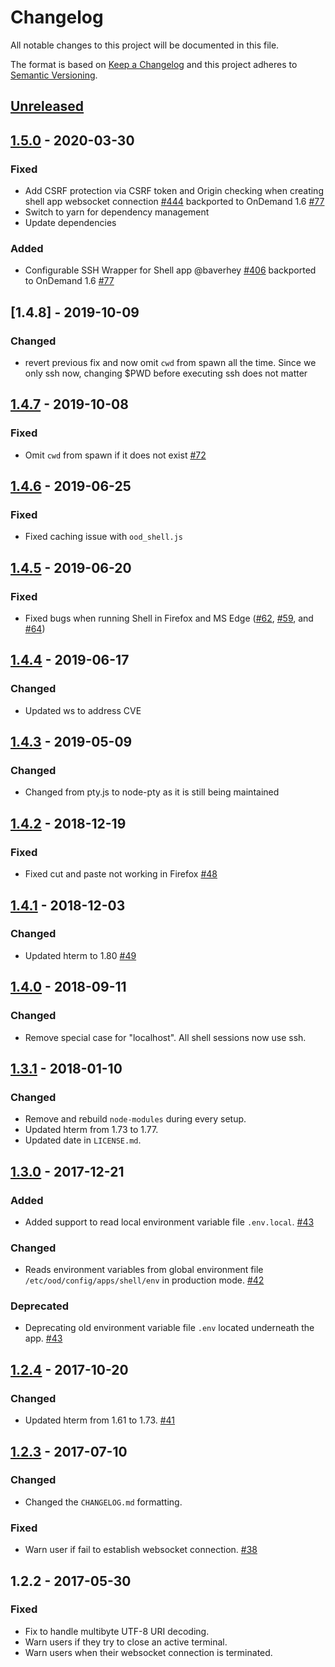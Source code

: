 # Changelog

All notable changes to this project will be documented in this file.

The format is based on [Keep a Changelog](http://keepachangelog.com/en/1.0.0/)
and this project adheres to [Semantic Versioning](http://semver.org/spec/v2.0.0.html).

## [Unreleased]
## [1.5.0] - 2020-03-30
### Fixed
- Add CSRF protection via CSRF token and Origin checking when creating shell app
  websocket connection [#444](https://github.com/OSC/ondemand/commit/1816de76fdf8bcec21d5f9619f5a3a09ff8db01d)
  backported to OnDemand 1.6 [#77](https://github.com/OSC/ood-shell/pull/77)
- Switch to yarn for dependency management
- Update dependencies

### Added
- Configurable SSH Wrapper for Shell app @baverhey [#406](https://github.com/OSC/ondemand/pull/406)
  backported to OnDemand 1.6 [#77](https://github.com/OSC/ood-shell/pull/77)

## [1.4.8] - 2019-10-09
### Changed
- revert previous fix and now omit `cwd` from spawn all the time. Since we only ssh now,
  changing $PWD before executing ssh does not matter

## [1.4.7] - 2019-10-08
### Fixed
- Omit `cwd` from spawn if it does not exist [#72](https://github.com/OSC/ood-shell/pull/72)

## [1.4.6] - 2019-06-25
### Fixed
- Fixed caching issue with `ood_shell.js`

## [1.4.5] - 2019-06-20
### Fixed
- Fixed bugs when running Shell in Firefox and MS Edge ([#62](https://github.com/OSC/ood-shell/issues/62), [#59](https://github.com/OSC/ood-shell/issues/59), and [#64](https://github.com/OSC/ood-shell/issues/64))

## [1.4.4] - 2019-06-17
### Changed
- Updated ws to address CVE

## [1.4.3] - 2019-05-09
### Changed
- Changed from pty.js to node-pty as it is still being maintained

## [1.4.2] - 2018-12-19
### Fixed
- Fixed cut and paste not working in Firefox [#48](https://github.com/OSC/ood-shell/issues/48)

## [1.4.1] - 2018-12-03
### Changed
- Updated hterm to 1.80 [#49](https://github.com/OSC/ood-shell/issues/49)

## [1.4.0] - 2018-09-11
### Changed
- Remove special case for "localhost". All shell sessions now use ssh.

## [1.3.1] - 2018-01-10
### Changed
- Remove and rebuild `node-modules` during every setup.
- Updated hterm from 1.73 to 1.77.
- Updated date in `LICENSE.md`.

## [1.3.0] - 2017-12-21
### Added
- Added support to read local environment variable file `.env.local`.
  [#43](https://github.com/OSC/ood-shell/pull/43)

### Changed
- Reads environment variables from global environment file
  `/etc/ood/config/apps/shell/env` in production mode.
  [#42](https://github.com/OSC/ood-shell/issues/42)

### Deprecated
- Deprecating old environment variable file `.env` located underneath the app.
  [#43](https://github.com/OSC/ood-shell/pull/43)

## [1.2.4] - 2017-10-20
### Changed
- Updated hterm from 1.61 to 1.73.
  [#41](https://github.com/OSC/ood-shell/issues/41)

## [1.2.3] - 2017-07-10
### Changed
- Changed the `CHANGELOG.md` formatting.

### Fixed
- Warn user if fail to establish websocket connection.
  [#38](https://github.com/OSC/ood-shell/issues/38)

## 1.2.2 - 2017-05-30
### Fixed
- Fix to handle multibyte UTF-8 URI decoding.
- Warn users if they try to close an active terminal.
- Warn users when their websocket connection is terminated.

[Unreleased]: https://github.com/OSC/ood-shell/compare/v1.5.0...HEAD
[1.5.0]: https://github.com/OSC/ood-shell/compare/v1.4.8...v1.5.0
[1.4.7]: https://github.com/OSC/ood-shell/compare/v1.4.7...v1.4.8
[1.4.7]: https://github.com/OSC/ood-shell/compare/v1.4.6...v1.4.7
[1.4.6]: https://github.com/OSC/ood-shell/compare/v1.4.5...v1.4.6
[1.4.5]: https://github.com/OSC/ood-shell/compare/v1.4.4...v1.4.5
[1.4.4]: https://github.com/OSC/ood-shell/compare/v1.4.3...v1.4.4
[1.4.3]: https://github.com/OSC/ood-shell/compare/v1.4.2...v1.4.3
[1.4.2]: https://github.com/OSC/ood-shell/compare/v1.4.1...v1.4.2
[1.4.1]: https://github.com/OSC/ood-shell/compare/v1.4.0...v1.4.1
[1.4.0]: https://github.com/OSC/ood-shell/compare/v1.3.1...v1.4.0
[1.3.1]: https://github.com/OSC/ood-shell/compare/v1.3.0...v1.3.1
[1.3.0]: https://github.com/OSC/ood-shell/compare/v1.2.4...v1.3.0
[1.2.4]: https://github.com/OSC/ood-shell/compare/v1.2.3...v1.2.4
[1.2.3]: https://github.com/OSC/ood-shell/compare/v1.2.2...v1.2.3
